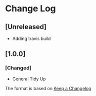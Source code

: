 # Change Log

## [Unreleased]
- Adding travis build

## [1.0.0]
### [Changed]
- General Tidy Up

The format is based on [Keep a Changelog](http://keepachangelog.com/)
